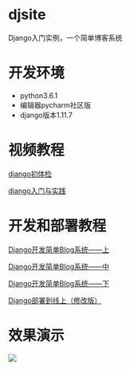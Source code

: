# djsite
Django入门实例，一个简单博客系统

# 开发环境

- python3.6.1
- 编辑器pycharm社区版
- django版本1.11.7

# 视频教程
[django初体检](https://www.imooc.com/learn/458)

[django入门与实践](https://www.imooc.com/learn/790)

# 开发和部署教程
[Django开发简单Blog系统——上](http://www.voidking.com/dev-django-blog-0/)  

[Django开发简单Blog系统——中](http://www.voidking.com/dev-django-blog-1/)   

[Django开发简单Blog系统——下](http://www.voidking.com/dev-django-blog-2/)   

[Django部署到线上（修改版）](http://www.voidking.com/dev-django-deploy-advance/)

# 效果演示
![](http://cdn.voidking.com//imgs/django-blog-1/result.gif?imageView2/0/w/700)
